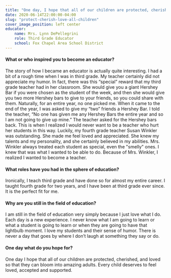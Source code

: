 ```yaml
---
title: "One day, I hope that all of our children are protected, cherished, and loved"
date: 2020-06-14T22:00:00-04:00
slug: "protect-cherish-love-all-children"
cover_image_position: left center
educator:
    name: Mrs. Lynn DePellegrini
    role: Third Grade Educator
    school: Fox Chapel Area School District
---
```


#### What or who inspired you to become an educator?

The story of how I became an educator is actually quite interesting.  I had a bit of a rough time when I was in third grade. My teacher certainly did not appreciate my humor. In fact, there was this “special” reward  that my third grade teacher had in her classroom.  She would give you a giant Hershey Bar if you were chosen as the student of the week, and then she would give you two more Hershey bars to give to your friends, so you could share with them. Naturally, for an entire year, no one picked me. When it came to the end of the year, I was asked to give my “two” friends a Hershey Bar. I told the teacher, “No one has given me any Hershey Bars the entire year and so I am not going to give up mine.” The teacher asked for the Hershey bars back. This is when I realized I would never want to be a teacher who hurt her students in this way. Luckily, my fourth grade teacher Susan Winkler was outstanding. She made me feel loved and appreciated. She knew my talents and my personality, and she certainly believed in my abilities.  Mrs. Winkler always treated each student as special, even the "smelly" ones. I knew that was what I wanted to be able to do. Because of Mrs. Winkler, I realized I wanted to become a teacher.

#### What roles have you had in the sphere of education?

Ironically, I teach third grade and have done so for almost my entire career. I taught fourth grade for two years, and I have been at third grade ever since. It is the perfect fit for me.

#### Why are you still in the field of education?

I am still in the field of education very simply because I just love what I do. Each day is a new experience. I never know what I am going to learn or what a student is going to learn or when they are going to have that lightbulb moment. I love my students and their sense of humor. There is never a day that goes by where I don’t laugh at something they say or do.

#### One day what do you hope for?

One day I hope that all of our children are protected, cherished, and loved so that they can bloom into amazing adults. Every child deserves to feel loved, accepted and supported.
